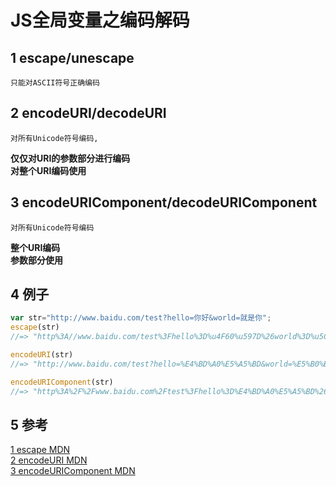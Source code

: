 # JS全局变量之编码解码 

## 1 escape/unescape
	只能对ASCII符号正确编码

## 2 encodeURI/decodeURI
	对所有Unicode符号编码, 
**仅仅对URI的参数部分进行编码<br>
 	对整个URI编码使用**


## 3 encodeURIComponent/decodeURIComponent
	对所有Unicode符号编码
**整个URI编码<br>
	参数部分使用**

## 4 例子
```javascript
var str="http://www.baidu.com/test?hello=你好&world=就是你";
escape(str)
//=> "http%3A//www.baidu.com/test%3Fhello%3D%u4F60%u597D%26world%3D%u5C31%u662F%u4F60"

encodeURI(str)
//=> "http://www.baidu.com/test?hello=%E4%BD%A0%E5%A5%BD&world=%E5%B0%B1%E6%98%AF%E4%BD%A0"

encodeURIComponent(str)
//=> "http%3A%2F%2Fwww.baidu.com%2Ftest%3Fhello%3D%E4%BD%A0%E5%A5%BD%26world%3D%E5%B0%B1%E6%98%AF%E4%BD%A0"
```

## 5 参考
[1 escape MDN](https://developer.mozilla.org/zh-CN/docs/Web/JavaScript/Reference/Global_Objects/escape)<br>
[2 encodeURI MDN](https://developer.mozilla.org/zh-CN/docs/Web/JavaScript/Reference/Global_Objects/encodeURI)<br>
[3 encodeURIComponent MDN](https://developer.mozilla.org/zh-CN/docs/Web/JavaScript/Reference/Global_Objects/encodeURIComponent)<br>


